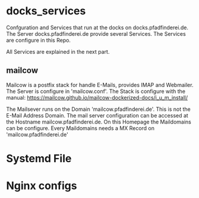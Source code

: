 # docks_services
Confguration and Services that run at the docks on docks.pfadfinderei.de.
The Server docks.pfadfinderei.de provide several Services. 
The Services are configure in this Repo.

All Services are explained in the next part.

## mailcow

Mailcow is a postfix stack for handle E-Mails, provides IMAP and Webmailer.
The Server is configure in 'mailcow.conf'.
The Stack is configure with the manual: https://mailcow.github.io/mailcow-dockerized-docs/i_u_m_install/

The Mailsever runs on the Domain 'mailcow.pfadfinderei.de'. This is not the E-Mail Address Domain.
The mail server configuration can be accessed at the Hostname mailcow.pfadfinderei.de.
On this Homepage the Maildomains can be configure. 
Every Maildomains needs a MX Record on 'mailcow.pfadfinderei.de'

# Systemd File


# Nginx configs
